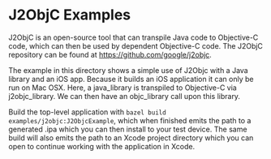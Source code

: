 # J2ObjC Examples

J2ObjC is an open-source tool that can transpile Java code to Objective-C code,
which can then be used by dependent Objective-C code. The J2ObjC repository can
be found at <https://github.com/google/j2objc>.

The example in this directory shows a simple use of J2Objc with a Java library
and an iOS app.
Because it builds an iOS application it can only be run on Mac OSX.
Here, a java_library is transpiled to Objective-C via j2objc_library.
We can then have an objc_library call upon this library.

Build the top-level application with
`bazel build examples/j2objc:J2ObjcExample`, which when finished emits the
path to a generated .ipa which you can then install to your test device. The
same build will also emits the path to an Xcode project directory which you can
open to continue working with the application in Xcode.
